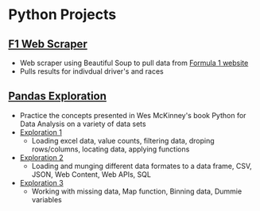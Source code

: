# Python Projects

## [F1 Web Scraper](https://github.com/maxwellgriffith345/Python_Projects/tree/main/F1_Scraper)
- Web scraper using Beautiful Soup to pull data from [Formula 1 website](https://www.formula1.com/en/results.html)
- Pulls results for indivdual driver's and races

## [Pandas Exploration](https://github.com/maxwellgriffith345/Python_Projects/tree/main/Pandas_Exploration)
- Practice the concepts presented in Wes McKinney's book Python for Data Analysis on a variety of data sets
- [Exploration 1](https://github.com/maxwellgriffith345/Python_Projects/blob/main/Pandas_Exploration/Exploration1.ipynb)
  - Loading excel data, value counts, filtering data, droping rows/columns, locating data, applying functions
- [Exploration 2](https://github.com/maxwellgriffith345/Python_Projects/blob/main/Pandas_Exploration/Exploration2.ipynb)
  - Loading and munging different data formates to a data frame, CSV, JSON, Web Content, Web APIs, SQL
- [Exploration 3](https://github.com/maxwellgriffith345/Python_Projects/blob/main/Pandas_Exploration/Exploration3.ipynb)
  - Working with missing data, Map function, Binning data, Dummie variables
